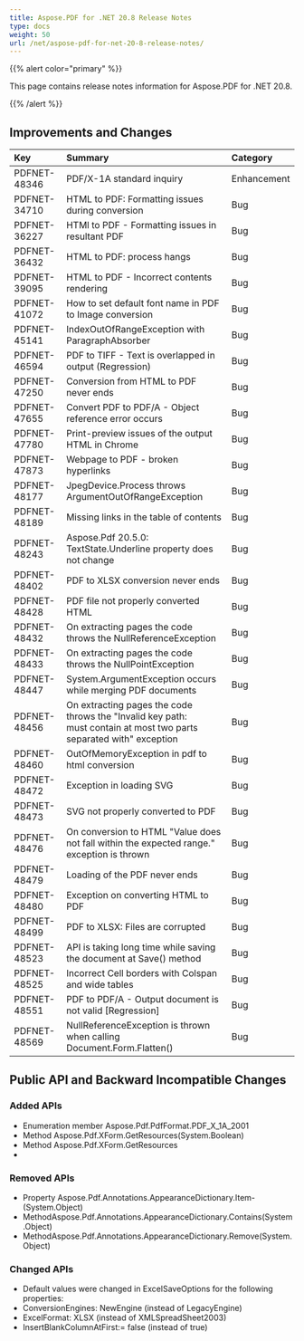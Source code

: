 ```yaml
---
title: Aspose.PDF for .NET 20.8 Release Notes
type: docs
weight: 50
url: /net/aspose-pdf-for-net-20-8-release-notes/
---
```


{{% alert color="primary" %}} 

This page contains release notes information for Aspose.PDF for .NET 20.8.

{{% /alert %}} 
## **Improvements and Changes**

|**Key**|**Summary**|**Category**|
| :- | :- | :- |
|PDFNET-48346|PDF/X-1A standard inquiry|Enhancement|
|PDFNET-34710|HTML to PDF: Formatting issues during conversion|Bug|
|PDFNET-36227|HTMl to PDF - Formatting issues in resultant PDF|Bug|
|PDFNET-36432|HTML to PDF: process hangs|Bug|
|PDFNET-39095|HTML to PDF - Incorrect contents rendering|Bug|
|PDFNET-41072|How to set default font name in PDF to Image conversion|Bug|
|PDFNET-45141|IndexOutOfRangeException with ParagraphAbsorber|Bug|
|PDFNET-46594|PDF to TIFF - Text is overlapped in output (Regression)|Bug|
|PDFNET-47250|Conversion from HTML to PDF never ends|Bug|
|PDFNET-47655|Convert PDF to PDF/A - Object reference error occurs|Bug|
|PDFNET-47780|Print-preview issues of the output HTML in Chrome|Bug|
|PDFNET-47873|Webpage to PDF - broken hyperlinks|Bug|
|PDFNET-48177|JpegDevice.Process throws ArgumentOutOfRangeException|Bug|
|PDFNET-48189|Missing links in the table of contents|Bug|
|PDFNET-48243|Aspose.Pdf 20.5.0: TextState.Underline property does not change|Bug|
|PDFNET-48402|PDF to XLSX conversion never ends|Bug|
|PDFNET-48428|PDF file not properly converted HTML|Bug|
|PDFNET-48432|On extracting pages the code throws the NullReferenceException|Bug|
|PDFNET-48433|On extracting pages the code throws the NullPointException|Bug|
|PDFNET-48447|System.ArgumentException occurs while merging PDF documents|Bug|
|PDFNET-48456|On extracting pages the code throws the "Invalid key path:<br> must contain at most two parts separated with" exception|Bug|
|PDFNET-48460|OutOfMemoryException in pdf to html conversion|Bug|
|PDFNET-48472|Exception in loading SVG|Bug|
|PDFNET-48473|SVG not properly converted to PDF|Bug|
|PDFNET-48476|On conversion to HTML "Value does not fall within the expected range." exception is thrown|Bug|
|PDFNET-48479|Loading of the PDF never ends|Bug|
|PDFNET-48480|Exception on converting HTML to PDF|Bug|
|PDFNET-48499|PDF to XLSX: Files are corrupted|Bug|
|PDFNET-48523|API is taking long time while saving the document at Save() method|Bug|
|PDFNET-48525|Incorrect Cell borders with Colspan and wide tables|Bug|
|PDFNET-48551|PDF to PDF/A - Output document is not valid [Regression]|Bug|
|PDFNET-48569|NullReferenceException is thrown when calling Document.Form.Flatten()|Bug|
## **Public API and Backward Incompatible Changes**
### **Added APIs**
- Enumeration member Aspose.Pdf.PdfFormat.PDF_X_1A_2001           
- Method Aspose.Pdf.XForm.GetResources(System.Boolean)
- Method Aspose.Pdf.XForm.GetResources
- 
### **Removed APIs**
- Property Aspose.Pdf.Annotations.AppearanceDictionary.Item- (System.Object)       
- MethodAspose.Pdf.Annotations.AppearanceDictionary.Contains(System.Object)   
- MethodAspose.Pdf.Annotations.AppearanceDictionary.Remove(System.Object)     

### **Changed APIs**
- Default values were changed in ExcelSaveOptions for the following properties:
- ConversionEngines: NewEngine (instead of LegacyEngine)
- ExcelFormat: XLSX (instead of XMLSpreadSheet2003)
- InsertBlankColumnAtFirst:= false (instead of true)